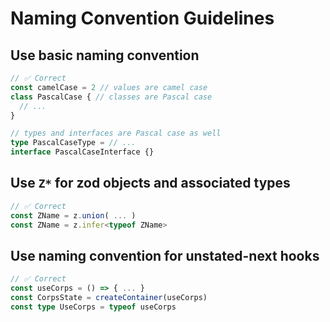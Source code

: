 # Naming Convention Guidelines

## Use basic naming convention

```ts
// ✅ Correct
const camelCase = 2 // values are camel case
class PascalCase { // classes are Pascal case
  // ...
}

// types and interfaces are Pascal case as well
type PascalCaseType = // ...
interface PascalCaseInterface {}
```

## Use `Z*` for zod objects and associated types

```ts
// ✅ Correct
const ZName = z.union( ... )
const ZName = z.infer<typeof ZName>
```

## Use naming convention for unstated-next hooks

```ts
// ✅ Correct
const useCorps = () => { ... }
const CorpsState = createContainer(useCorps)
const type UseCorps = typeof useCorps
```
